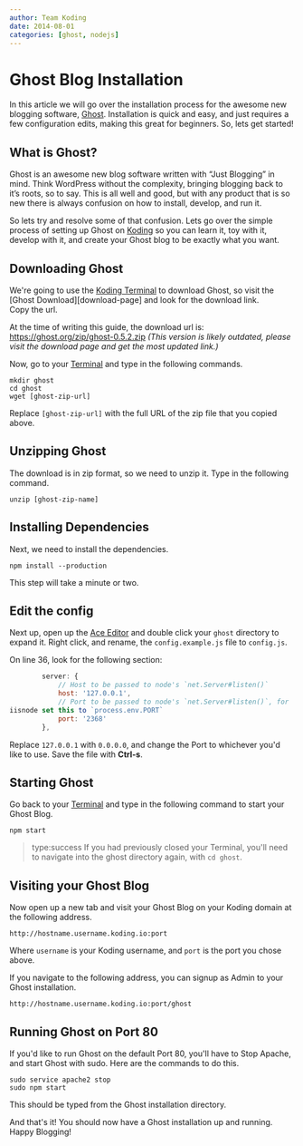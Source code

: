 ```yaml
---
author: Team Koding
date: 2014-08-01
categories: [ghost, nodejs]
---
```


# Ghost Blog Installation

In this article we will go over the installation process for the awesome 
new blogging software, [Ghost](https://ghost.org/). Installation is quick 
and easy, and just requires a few configuration edits, making this great 
for beginners. So, lets get started!


## What is Ghost?

Ghost is an awesome new blog software written with “Just Blogging” in 
mind. Think WordPress without the complexity, bringing blogging back to 
it’s roots, so to say. This is all well and good, but with any product 
that is so new there is always confusion on how to install, develop, and 
run it.

So lets try and resolve some of that confusion. Lets go over the simple 
process of setting up Ghost on [Koding](https://koding.com) so you can 
learn it, toy with it, develop with it, and create your Ghost blog to be 
exactly what you want.

## Downloading Ghost

We're going to use the [Koding Terminal][terminal] to download Ghost, so 
visit the [Ghost Download][download-page] and look for the download link.  
Copy the url.

At the time of writing this guide, the download url is: 
<https://ghost.org/zip/ghost-0.5.2.zip> *(This version is likely 
outdated, please visit the download page and get the most updated link.)*

Now, go to your [Terminal][terminal] and type in the following commands.

```
mkdir ghost
cd ghost
wget [ghost-zip-url]
```

Replace `[ghost-zip-url]` with the full URL of the zip file that you 
copied above.

## Unzipping Ghost

The download is in zip format, so we need to unzip it. Type in the 
following command.

```
unzip [ghost-zip-name]
```

## Installing Dependencies

Next, we need to install the dependencies.

```
npm install --production
```

This step will take a minute or two.

## Edit the config

Next up, open up the [Ace Editor][ace] and double click your `ghost` 
directory to expand it. Right click, and rename, the `config.example.js` 
file to `config.js`.

On line 36, look for the following section:

```javascript
        server: {
            // Host to be passed to node's `net.Server#listen()`
            host: '127.0.0.1',
            // Port to be passed to node's `net.Server#listen()`, for 
iisnode set this to `process.env.PORT`
            port: '2368'
        },
```

Replace `127.0.0.1` with `0.0.0.0`, and change the Port to whichever 
you'd like to use. Save the file with **Ctrl-s**.

## Starting Ghost

Go back to your [Terminal][terminal] and type in the following command to 
start your Ghost Blog.

```
npm start
```

> type:success
> If you had previously closed your Terminal, you'll need to navigate into the ghost directory again, with `cd ghost`.

## Visiting your Ghost Blog

Now open up a new tab and visit your Ghost Blog on your Koding domain at 
the following address.

```
http://hostname.username.koding.io:port
```

Where `username` is your Koding username, and `port` is the port you 
chose above.

If you navigate to the following address, you can signup as Admin to your 
Ghost installation.

```
http://hostname.username.koding.io:port/ghost
```

## Running Ghost on Port 80

If you'd like to run Ghost on the default Port 80, you'll have to Stop 
Apache, and start Ghost with sudo. Here are the commands to do this.

```
sudo service apache2 stop
sudo npm start
```

This should be typed from the Ghost installation directory.

And that's it! You should now have a Ghost installation up and running.  
Happy Blogging!


[ace]: https://koding.com/Ace
[terminal]: https://koding.com/Terminal
[download]: https://ghost.org/download/
